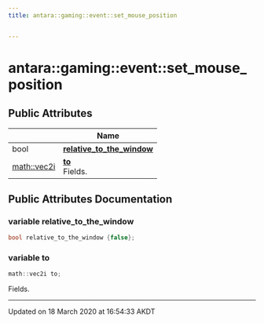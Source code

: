 ```yaml
---
title: antara::gaming::event::set_mouse_position


---
```


# antara::gaming::event::set_mouse_position

















## Public Attributes

|                | Name           |
| -------------- | -------------- |
| bool | **[relative_to_the_window](Classes/structantara_1_1gaming_1_1event_1_1set__mouse__position.md#variable-relative_to_the_window)**  |
| [math::vec2i](Classes/classantara_1_1gaming_1_1math_1_1basic__vector.md) | **[to](Classes/structantara_1_1gaming_1_1event_1_1set__mouse__position.md#variable-to)** <br>Fields.  |












## Public Attributes Documentation

### variable relative_to_the_window

```cpp
bool relative_to_the_window {false};
```




























### variable to

```cpp
math::vec2i to;
```

Fields. 































-------------------------------

Updated on 18 March 2020 at 16:54:33 AKDT